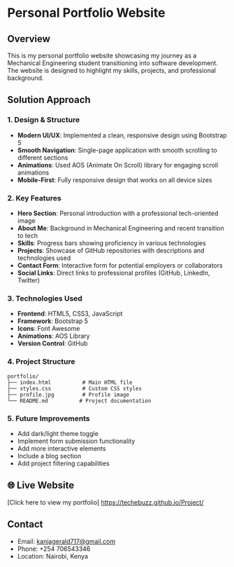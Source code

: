 # Personal Portfolio Website

## Overview
This is my personal portfolio website showcasing my journey as a Mechanical Engineering student transitioning into software development. The website is designed to highlight my skills, projects, and professional background.

## Solution Approach

### 1. Design & Structure
- **Modern UI/UX**: Implemented a clean, responsive design using Bootstrap 5
- **Smooth Navigation**: Single-page application with smooth scrolling to different sections
- **Animations**: Used AOS (Animate On Scroll) library for engaging scroll animations
- **Mobile-First**: Fully responsive design that works on all device sizes

### 2. Key Features
- **Hero Section**: Personal introduction with a professional tech-oriented image
- **About Me**: Background in Mechanical Engineering and recent transition to tech
- **Skills**: Progress bars showing proficiency in various technologies
- **Projects**: Showcase of GitHub repositories with descriptions and technologies used
- **Contact Form**: Interactive form for potential employers or collaborators
- **Social Links**: Direct links to professional profiles (GitHub, LinkedIn, Twitter)

### 3. Technologies Used
- **Frontend**: HTML5, CSS3, JavaScript
- **Framework**: Bootstrap 5
- **Icons**: Font Awesome
- **Animations**: AOS Library
- **Version Control**: GitHub

### 4. Project Structure
```
portfolio/
├── index.html          # Main HTML file
├── styles.css          # Custom CSS styles
├── profile.jpg         # Profile image
└── README.md          # Project documentation
```

### 5. Future Improvements
- Add dark/light theme toggle
- Implement form submission functionality
- Add more interactive elements
- Include a blog section
- Add project filtering capabilities

   

 ## 🌐 Live Website

[Click here to view my portfolio]   https://techebuzz.github.io/Project/

## Contact
- Email: kanjagerald717@gmail.com
- Phone: +254 706543346
- Location: Nairobi, Kenya
